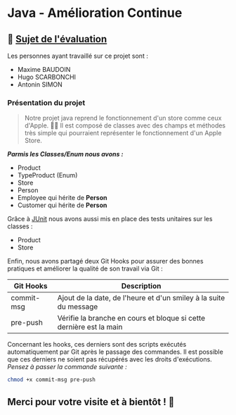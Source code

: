 # Java - Amélioration Continue
## 🔎 [Sujet de l'évaluation](https://docs.google.com/document/d/14JCQic_200O7LIuUEa7Cjutao78dINbZKudZx8auF-4/edit)

Les personnes ayant travaillé sur ce projet sont :
- Maxime BAUDOIN
- Hugo SCARBONCHI
- Antonin SIMON

### Présentation du projet

>Notre projet java reprend le fonctionnement d'un store comme ceux d'Apple.  🧑‍💻  Il est composé de classes avec des champs et méthodes très simple qui pourraient représenter le fonctionnement d'un Apple Store.

***Parmis les Classes/Enum nous avons :***
- Product
- TypeProduct (Enum)
- Store
- Person
- Employee qui hérite de **Person**
- Customer qui hérite de **Person**

Grâce à [JUnit](https://junit.org/junit5/) nous avons aussi mis en place des tests unitaires sur les classes : 
- Product
- Store

Enfin, nous avons partagé deux Git Hooks pour assurer des bonnes pratiques et améliorer la qualité de son travail via Git :

| Git Hooks | Description |
| ------ | ------ |
| commit-msg | Ajout de la date, de l'heure et d'un smiley à la suite du message |
| pre-push | Vérifie la branche en cours et bloque si cette dernière est la main |

Concernant les hooks, ces derniers sont des scripts exécutés automatiquement par Git après le passage des commandes.
Il est possible que ces derniers ne soient pas récupérés avec les droits d'exécutions.
*Pensez à passer la commande suivante :*
```sh
chmod +x commit-msg pre-push
```

## Merci pour votre visite et à bientôt ! 👋
